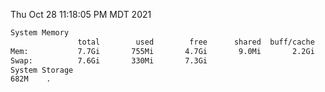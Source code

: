 Thu Oct 28 11:18:05 PM MDT 2021
```bash
System Memory
               total        used        free      shared  buff/cache   available
Mem:           7.7Gi       755Mi       4.7Gi       9.0Mi       2.2Gi       6.5Gi
Swap:          7.6Gi       330Mi       7.3Gi
System Storage
682M	.
```
```bash
